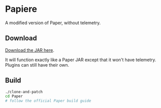 # Papiere

A modified version of Paper, without telemetry.

## Download

[Download the JAR here](https://nightly.link/charles19132/papiere/workflows/build/main/paperclip-jar.zip).

It will function exactly like a Paper JAR except that it won't have telemetry. Plugins can still have their own.

## Build

```sh
./clone-and-patch
cd Paper
# follow the official Paper build guide
```
